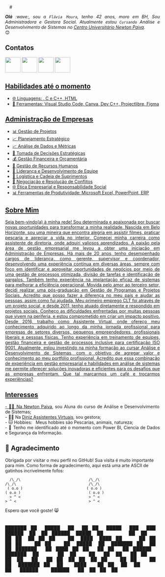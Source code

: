 
 # </div>
<div align="justify">
<i><b>Olá</b> :wave:, sou a <code>Flávia Moura</code>, tenho 42 anos, moro em BH, Sou Administradora e Gestora Social. Atualmente estou <code>Cursando</code> Análise e Desenvolvimento de Sistemas no <a href="https://newtonpaiva.br/" target="_blank">Centro Universitário Newton Paiva</a></i>.
</div>
😊

## Contatos
<td align="center" colspan="11"></td>
</tr> 
</td>
<td><a href="mailto:flavialuciadinizmoura@gmail.com" target="_blank"><img src="https://github.com/joaopauloaramuni/joaopauloaramuni/blob/main/img/gmail.png?raw=true" width="50px" height="50px"/></a>
</td>
<td><a href="https://wa.me/5531975676029" target="_blank"><img src="https://github.com/joaopauloaramuni/joaopauloaramuni/blob/main/img/wpp.png?raw=true" width="50px" height="50px"/></a>
</td>
<td><a href="https://www.instagram.com/flavialucia.dinizmoura/" target="_blank"><img src="https://github.com/joaopauloaramuni/joaopauloaramuni/blob/main/img/insta.png?raw=true" width="50px" height="50px"/></a>
</td>
<td><a href="https://www.linkedin.com/in/flaviadinizmoura/" target="_blank"><img src="https://github.com/joaopauloaramuni/joaopauloaramuni/blob/main/img/linkedin.png?raw=true" width="50px" height="50px"/></a>
</td>
<td><a href="https://slack.com/app_redirect?channel=UVD9N6VCL"><img 
<tr>

## Habilidades até o momento
- 🌐 Linguagens: , C e C++, HTML
- 🔧 Ferramentas: Visual Studio Code, Canva, Dev C++, Projectlibre, Figma 
  
## Administração de Empresas
- 📊 Gestão de Projetos 
- 📈 Planejamento Estratégico 
- 📈 Análise de Dados e Métricas 
- 🧐 Tomada de Decisões Estratégicas 
- 💰 Gestão Financeira e Orçamentária 
- 👥 Gestão de Recursos Humanos 
- 🤝 Liderança e Desenvolvimento de Equipe 
- 🚚 Logística e Cadeia de Suprimentos 
- 🤝 Negociação e Resolução de Conflitos 
- 🌐 Ética Empresarial e Responsabilidade Social 
- 📊 Ferramentas de Produtividade: Microsoft Excel, PowerPoint, ERP 

## Sobre Mim
<div align="justify">
Seja bem-vindo(a) à minha rede!
Sou determinada e apaixonada por buscar novas oportunidades para transformar a minha realidade. Nascida em Belo Horizonte, sou uma mineira que encontra alegria em 
assistir filmes, praticar pescaria e apreciar a vida no interior.
Comecei minha carreira como assistente de diretoria, onde adquiri valiosos aprendizados. A paixão pela área de gestão empresarial me levou a obter uma iniciação em Administração de 
Empresas. Há mais de 20 anos, tenho desempenhado cargos de liderança, como gerente, supervisor e coordenador, desenvolvendo uma experiência contínua em diversas áreas, sempre com foco em
identificar e aproveitar oportunidades de negócios por meio de uma gestão de processos otimizada, divisão de tarefas e identificação de gargalos.
Também tenho experiência na implantação eficaz de sistemas para melhorar a eficiência operacional.
Movida pelo amor ao terceiro setor, decidi realizar uma pós-graduação em Gestão de Programas e Projetos Sociais. Acredito que posso fazer a diferença no meu país e ajudar as pessoas, 
assim como fui ajudada. Meu primeiro emprego CLT foi através de um projeto social, e desde 2011, tenho atuado diretamente e respondido em projetos sociais. Conheço as dificuldades 
enfrentadas por muitas pessoas que vivem na periferia, e estou comprometido em criar um impacto positivo.
Desde 2016, trabalho como Assistente Virtual, onde ofereço meu conhecimento adquirido ao longo da minha jornada profissional para empresas de setores diversos, pequenos empreendedores, 
profissionais liberais e pessoas físicas. Tenho experiência em treinamento de equipes, gestão financeira e gestão de processos inclusive para certificação ISO 9001.
Atualmente, estou investindo na minha formação ao cursar Análise e Desenvolvimento de Sistemas, com o objetivo de agregar valor e conhecimento ao meu portfólio profissional. 
Acredito que essa combinação de experiência em gestão empresarial e habilidades em análise de sistemas me permite oferecer soluções inovadoras e eficientes para os desafios que as empresas enfrentam. 
Que tal marcarmos um café e trocarmos experiências?
</div>

## Interesses
<div align="justify">
<p>
- 👩‍🎓 Na <a href="https://newtonpaiva.br/" target="_blank">Newton Paiva</a>, sou Aluna do curso de Análise e Desenvolvimento de Sistemas;<br />
- 👩‍💼 Na <a href="https://ffconsultoriaegestao.com.br/" target="_blank">Diniz Assistentes Virtuais</a>, sou gestora;<br />
- 🐱 Hobbies: &nbsp; Meus hobbies são Pescarias, animais, natureza;<br />
- 🔡 Tenho me identificado até o momento com Power BI, Ciencia de Dados e Segurança da Informação.<br />
</p>
</div>
</div>

## 🙏 Agradecimento

Obrigada por visitar o meu perfil no GitHub! Sua visita é muito importante para mim. Como forma de agradecimento, aqui está uma arte ASCII de gatinhos incrivelmente fofos:

      /\_/\                               /\_/\                               /\_/\                                 /\_/\  
     ( o.o )                             ( o.o )                             ( o.o )                               ( o.o )
      > ^ <                               > ^ <                               > ^ <                                 > ^ <
  
  
   
Espero que você goste! 😸

# </div>
<div align="justify">
███████ ██       █████  ██    ██ ██  █████      ███    ███  ██████  ██    ██ ██████   █████  
██      ██      ██   ██ ██    ██ ██ ██   ██     ████  ████ ██    ██ ██    ██ ██   ██ ██   ██ 
█████   ██      ███████ ██    ██ ██ ███████     ██ ████ ██ ██    ██ ██    ██ ██████  ███████ 
██      ██      ██   ██  ██  ██  ██ ██   ██     ██  ██  ██ ██    ██ ██    ██ ██   ██ ██   ██ 
██      ███████ ██   ██   ████   ██ ██   ██     ██      ██  ██████   ██████  ██   ██ ██   ██ 
  
</div>  





